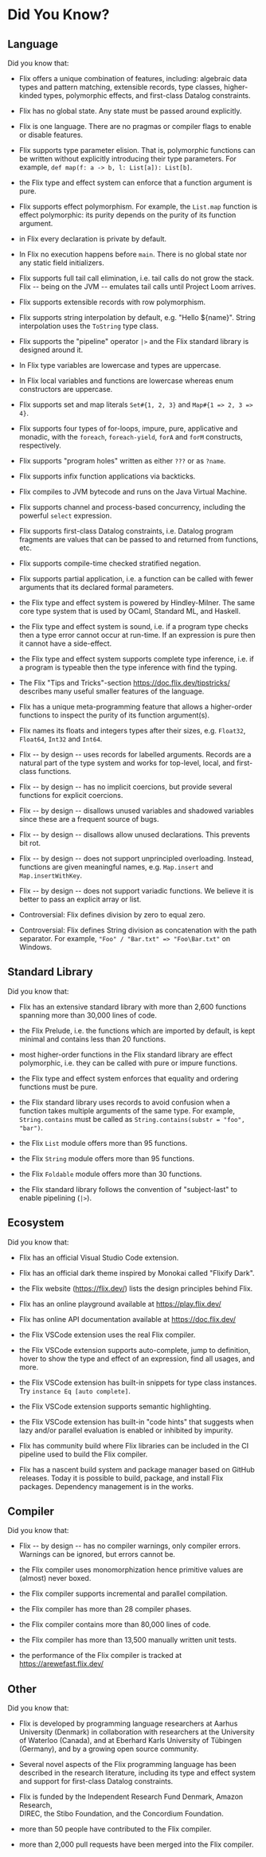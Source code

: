 # Did You Know?

## Language

Did you know that:

- Flix offers a unique combination of features, including: algebraic data types
  and pattern matching, extensible records, type classes, higher-kinded types,
  polymorphic effects, and first-class Datalog constraints.

- Flix has no global state. Any state must be passed around explicitly.

- Flix is one language. There are no pragmas or compiler flags to enable or
  disable features.

- Flix supports type parameter elision. That is, polymorphic functions can be
  written without explicitly introducing their type parameters. For example,
  `def map(f: a -> b, l: List[a]): List[b]`.

- the Flix type and effect system can enforce that a function argument is pure.

- Flix supports effect polymorphism. For example, the `List.map` function is
  effect polymorphic: its purity depends on the purity of its function argument.

- in Flix every declaration is private by default.

- In Flix no execution happens before `main`. There is no global state nor any
  static field initializers.

- Flix supports full tail call elimination, i.e. tail calls do not grow the
  stack. Flix -- being on the JVM -- emulates tail calls until Project Loom
  arrives.

- Flix supports extensible records with row polymorphism.

- Flix supports string interpolation by default, e.g. "Hello ${name}". String
  interpolation uses the `ToString` type class.

- Flix supports the "pipeline" operator `|>` and the Flix standard library is
  designed around it.

- In Flix type variables are lowercase and types are uppercase.

- In Flix local variables and functions are lowercase whereas enum constructors
  are uppercase.

- Flix supports set and map literals `Set#{1, 2, 3}` and `Map#{1 => 2, 3 => 4}`.

- Flix supports four types of for-loops, impure, pure, applicative and monadic,
  with the `foreach`, `foreach-yield`, `forA` and `forM` constructs, respectively.

- Flix supports "program holes" written as either `???` or as `?name`.

- Flix supports infix function applications via backticks.

- Flix compiles to JVM bytecode and runs on the Java Virtual Machine.

- Flix supports channel and process-based concurrency, including the powerful
  `select` expression.

- Flix supports first-class Datalog constraints, i.e. Datalog program fragments
  are values that can be passed to and returned from functions, etc.

- Flix supports compile-time checked stratified negation.

- Flix supports partial application, i.e. a function can be called with fewer
  arguments that its declared formal parameters.

- the Flix type and effect system is powered by Hindley-Milner. The same core
  type system that is used by OCaml, Standard ML, and Haskell.

- the Flix type and effect system is sound, i.e. if a program type checks then a
  type error cannot occur at run-time. If an expression is pure then it cannot
  have a side-effect.

- the Flix type and effect system supports complete type inference, i.e. if a
  program is typeable then the type inference with find the typing.

- The Flix "Tips and Tricks"-section https://doc.flix.dev/tipstricks/ describes
  many useful smaller features of the language.

- Flix has a unique meta-programming feature that allows a higher-order
  functions to inspect the purity of its function argument(s).

- Flix names its floats and integers types after their sizes, e.g. `Float32`,
  `Float64`, `Int32` and `Int64`.

- Flix -- by design -- uses records for labelled arguments. Records are a
  natural part of the type system and works for top-level, local, and
  first-class functions.

- Flix -- by design -- has no implicit coercions, but provide several functions
  for explicit coercions.

- Flix -- by design -- disallows unused variables and shadowed variables since
  these are a frequent source of bugs.

- Flix -- by design -- disallows allow unused declarations. This prevents bit
  rot.

- Flix -- by design -- does not support unprincipled overloading. Instead,
  functions are given meaningful names, e.g. `Map.insert` and
  `Map.insertWithKey`.

- Flix -- by design -- does not support variadic functions. We believe it is
  better to pass an explicit array or list.

- Controversial: Flix defines division by zero to equal zero.

- Controversial: Flix defines String division as concatenation with the path
  separator. For example, `"Foo" / "Bar.txt" => "Foo\Bar.txt"` on Windows.

## Standard Library

Did you know that:

- Flix has an extensive standard library with more than 2,600 functions spanning
  more than 30,000 lines of code.

- the Flix Prelude, i.e. the functions which are imported by default, is kept
  minimal and contains less than 20 functions.

- most higher-order functions in the Flix standard library are effect
  polymorphic, i.e. they can be called with pure or impure functions.

- the Flix type and effect system enforces that equality and ordering functions
  must be pure.

- the Flix standard library uses records to avoid confusion when a function
  takes multiple arguments of the same type. For example, `String.contains` must
  be called as `String.contains(substr = "foo", "bar")`.

- the Flix `List` module offers more than 95 functions.

- the Flix `String` module offers more than 95 functions.

- the Flix `Foldable` module offers more than 30 functions.

- the Flix standard library follows the convention of "subject-last" to enable
  pipelining (`|>`).

## Ecosystem

Did you know that:

- Flix has an official Visual Studio Code extension.

- Flix has an official dark theme inspired by Monokai called "Flixify Dark".

- the Flix website (https://flix.dev/) lists the design principles behind Flix.

- Flix has an online playground available at https://play.flix.dev/

- Flix has online API documentation available at https://doc.flix.dev/

- the Flix VSCode extension uses the real Flix compiler.

- the Flix VSCode extension supports auto-complete, jump to definition, hover to
  show the type and effect of an expression, find all usages, and more.

- the Flix VSCode extension has built-in snippets for type class instances. Try
  `instance Eq [auto complete]`.

- the Flix VSCode extension supports semantic highlighting.

- the Flix VSCode extension has built-in "code hints" that suggests when lazy
  and/or parallel evaluation is enabled or inhibited by impurity.

- Flix has community build where Flix libraries can be included in the CI
  pipeline used to build the Flix compiler.

- Flix has a nascent build system and package manager based on GitHub releases.
  Today it is possible to build, package, and install Flix packages. Dependency
  management is in the works.

## Compiler

Did you know that:

- Flix -- by design -- has no compiler warnings, only compiler errors. Warnings
  can be ignored, but errors cannot be.

- the Flix compiler uses monomorphization hence primitive values are (almost)
  never boxed.

- the Flix compiler supports incremental and parallel compilation.

- the Flix compiler has more than 28 compiler phases.

- the Flix compiler contains more than 80,000 lines of code.

- the Flix compiler has more than 13,500 manually written unit tests.

- the performance of the Flix compiler is tracked at https://arewefast.flix.dev/

## Other

Did you know that:

- Flix is developed by programming language researchers at Aarhus University
  (Denmark) in collaboration with researchers at the University of Waterloo
  (Canada), and at Eberhard Karls University of Tübingen (Germany), and by a
  growing open source community.

- Several novel aspects of the Flix programming language has been described in
  the research literature, including its type and effect system and support for
  first-class Datalog constraints.

- Flix is funded by the Independent Research Fund Denmark, Amazon Research,  
  DIREC, the Stibo Foundation, and the Concordium Foundation.

- more than 50 people have contributed to the Flix compiler.

- more than 2,000 pull requests have been merged into the Flix compiler.

